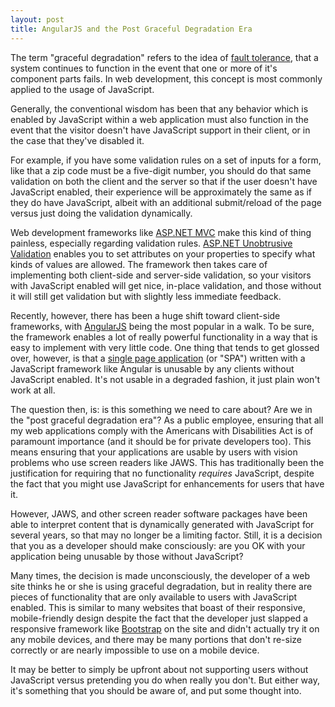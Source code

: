 ```yaml
---
layout: post
title: AngularJS and the Post Graceful Degradation Era  
---
```

  
The term "graceful degradation" refers to the idea of <a href="http://en.wikipedia.org/wiki/Graceful_degradation" target="_blank">fault tolerance</a>, that a system continues to function in the event that one or more of it's component parts fails. In web development, this concept is most commonly applied to the usage of JavaScript.

Generally, the conventional wisdom has been that any behavior which is enabled by JavaScript within a web application must also function in the event that the visitor doesn't have JavaScript support in their client, or in the case that they've disabled it.

For example, if you have some validation rules on a set of inputs for a form, like that a zip code must be a five-digit number, you should do that same validation on both the client and the server so that if the user doesn't have JavaScript enabled, their experience will be approximately the same as if they do have JavaScript, albeit with an additional submit/reload of the page versus just doing the validation dynamically.

Web development frameworks like <a href="http://www.asp.net/mvc" target="_blank">ASP.NET MVC</a> make this kind of thing painless, especially regarding validation rules. <a href="http://bradwilson.typepad.com/blog/2010/10/mvc3-unobtrusive-validation.html" target="_blank">ASP.NET Unobtrusive Validation</a> enables you to set attributes on your properties to specify what kinds of values are allowed. The framework then takes care of implementing both client-side and server-side validation, so your visitors with JavaScript enabled will get nice, in-place validation, and those without it will still get validation but with slightly less immediate feedback.

Recently, however, there has been a huge shift toward client-side frameworks, with <a href="https://angularjs.org/" target="_blank">AngularJS</a> being the most popular in a walk. To be sure, the framework enables a lot of really powerful functionality in a way that is easy to implement with very little code. One thing that tends to get glossed over, however, is that a <a href="http://en.wikipedia.org/wiki/Single-page_application" target="_blank">single page application</a> (or "SPA") written with a JavaScript framework like Angular is unusable by any clients without JavaScript enabled. It's not usable in a degraded fashion, it just plain won't work at all.

The question then, is: is this something we need to care about? Are we in the "post graceful degradation era"? As a public employee, ensuring that all my web applications comply with the Americans with Disabilities Act is of paramount importance (and it should be for private developers too). This means ensuring that your applications are usable by users with vision problems who use screen readers like JAWS. This has traditionally been the justification for requiring that no functionality <em>requires</em> JavaScript, despite the fact that you might use JavaScript for enhancements for users that have it.

However, JAWS, and other screen reader software packages have been able to interpret content that is dynamically generated with JavaScript for several years, so that may no longer be a limiting factor. Still, it is a decision that you as a developer should make consciously: are you OK with your application being unusable by those without JavaScript?

Many times, the decision is made unconsciously, the developer of a web site thinks he or she is using graceful degradation, but in reality there are pieces of functionality that are only available to users with JavaScript enabled. This is similar to many websites that boast of their responsive, mobile-friendly design despite the fact that the developer just slapped a responsive framework like <a href="http://getbootstrap.com/" target="_blank">Bootstrap</a> on the site and didn't actually try it on any mobile devices, and there may be many portions that don't re-size correctly or are nearly impossible to use on a mobile device.

It may be better to simply be upfront about not supporting users without JavaScript versus pretending you do when really you don't. But either way, it's something that you should be aware of, and put some thought into.